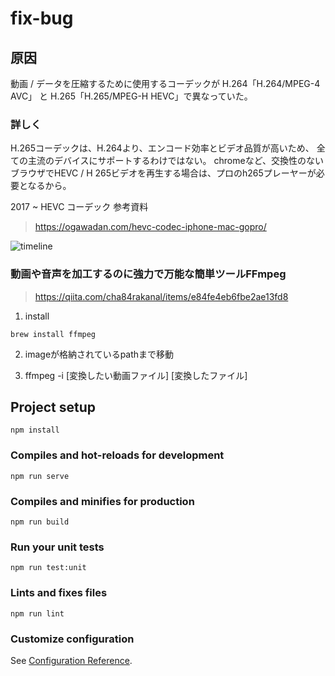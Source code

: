 # fix-bug

## 原因
動画 / データを圧縮するために使用するコーデックが H.264「H.264/MPEG-4 AVC」 と H.265「H.265/MPEG-H HEVC」で異なっていた。

### 詳しく
H.265コーデックは、H.264より、エンコード効率とビデオ品質が高いため、
全ての主流のデバイスにサポートするわけではない。
chromeなど、交換性のないブラウザでHEVC / H 265ビデオを再生する場合は、プロのh265プレーヤーが必要となるから。

2017 ~ 
HEVC コーデック 参考資料
> https://ogawadan.com/hevc-codec-iphone-mac-gopro/ 

![timeline](https://user-images.githubusercontent.com/56709557/100423123-d7644100-30ce-11eb-95bd-6cebb5cd0fa0.png)


### 動画や音声を加工するのに強力で万能な簡単ツールFFmpeg
>https://qiita.com/cha84rakanal/items/e84fe4eb6fbe2ae13fd8

1) install
```
brew install ffmpeg
```

2) imageが格納されているpathまで移動

3) ffmpeg -i [変換したい動画ファイル] [変換したファイル]



## Project setup
```
npm install
```

### Compiles and hot-reloads for development
```
npm run serve
```

### Compiles and minifies for production
```
npm run build
```

### Run your unit tests
```
npm run test:unit
```

### Lints and fixes files
```
npm run lint
```

### Customize configuration
See [Configuration Reference](https://cli.vuejs.org/config/).
